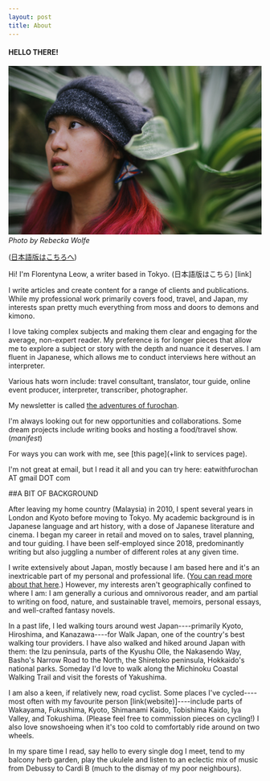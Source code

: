```yaml
---
layout: post
title: About
---
```


#### HELLO THERE! 

![](assets/images/flory-leow.jpg)
_Photo by Rebecka Wolfe_

([日本語版はこちろへ](about-jp.html))

Hi! I'm Florentyna Leow, a writer based in Tokyo. (日本語版はこちら) [link]

I write articles and create content for a range of clients and publications. While my professional work primarily covers food, travel, and Japan, my interests span pretty much everything from moss and doors to demons and kimono.

I love taking complex subjects and making them clear and engaging for the average, non-expert reader. My preference is for longer pieces that allow me to explore a subject or story with the depth and nuance it deserves. I am fluent in Japanese, which allows me to conduct interviews here without an interpreter.

Various hats worn include: travel consultant, translator, tour guide, online event producer, interpreter, transcriber, photographer.

My newsletter is called [the adventures of furochan](http://furochan.substack.com). 

I'm always looking out for new opportunities and collaborations. Some dream projects include writing books and hosting a food/travel show. (_*manifest*_)

For ways you can work with me, see [this page](+link to services page). 

I'm not great at email, but I read it all and you can try here: eatwithfurochan AT gmail DOT com

##A BIT OF BACKGROUND

After leaving my home country (Malaysia) in 2010, I spent several years in London and Kyoto before moving to Tokyo. My academic background is in Japanese language and art history, with a dose of Japanese literature and cinema. I began my career in retail and moved on to sales, travel planning, and tour guiding. I have been self-employed since 2018, predominantly writing but also juggling a number of different roles at any given time.

I write extensively about Japan, mostly because I am based here and it's an inextricable part of my personal and professional life. ([You can read more about that here](https://withoutapath.com/flory-leow/).) However, my interests aren't geographically confined to where I am: I am generally a curious and omnivorous reader, and am partial to writing on food, nature, and sustainable travel, memoirs, personal essays, and well-crafted fantasy novels.

In a past life, I led walking tours around west Japan----primarily Kyoto, Hiroshima, and Kanazawa----for Walk Japan, one of the country's best walking tour providers. I have also walked and hiked around Japan with them: the Izu peninsula, parts of the Kyushu Olle, the Nakasendo Way, Basho's Narrow Road to the North, the Shiretoko peninsula, Hokkaido's national parks. Someday I'd love to walk along the Michinoku Coastal Walking Trail and visit the forests of Yakushima.

I am also a keen, if relatively new, road cyclist. Some places I've cycled----most often with my favourite person [link(website)]----include parts of Wakayama, Fukushima, Kyoto, Shimanami Kaido, Tobishima Kaido, Iya Valley, and Tokushima. (Please feel free to commission pieces on cycling!) I also love snowshoeing when it's too cold to comfortably ride around on two wheels.

In my spare time I read, say hello to every single dog I meet, tend to my balcony herb garden, play the ukulele and listen to an eclectic mix of music from Debussy to Cardi B (much to the dismay of my poor neighbours).

